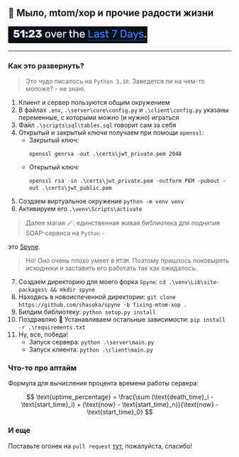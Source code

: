 ## 🧼 Мыло, mtom/xop и прочие радости жизни

![nu_prosto_k_slovu](readme_imgs/img.png)

---

### Как это развернуть?

> Это чудо писалось на `Python 3.10`. Заведется ли на чем-то
> моложе? - не знаю.

1. Клиент и сервер пользуются общим окружением
2. В файлах `.env`, `.\server\core\config.py` и `.\client\config.py`
   указаны переменные, с которыми можно (и нужно) играться
3. Файл `.\scripts\sql\tables.sql` говорит сам за себя
4. Открытый и закрытый ключи получаем при помощи `openssl`:
    - Закрытый ключ:
        ```shell
        openssl genrsa -out .\certs\jwt_private.pem 2048
        ```
    - Открытый ключ:
        ```shell
        openssl rsa -in .\certs\jwt_private.pem -outform PEM -pubout -out .\certs\jwt_public.pem
        ```
5. Создаем виртуальное окружение `python -m venv venv`
6. Активируем его `.\venv\Scripts\activate`

> Далее магия 🪄: единственная живая библиотека для поднятия SOAP-сервиса
> на `Python` -
>
это [Spyne](http://spyne.io/#inprot=HttpRpc&outprot=JsonDocument&s=rpc&tpt=WsgiApplication&validator=true).
> Но! Оно очень плохо умеет в `MTOM`. Поэтому пришлось поковырять
> исходники и заставить его работать так как ожидалось.

7. Создаем директорию для моего форка `Spyne`:
   `cd .\venv\Lib\site-packages\ && mkdir spyne`
8. Находясь в новоиспеченной директории:
   `git clone https://github.com/shasoka/spyne -b fixing-mtom-xop .`
9. Билдим библиотеку: `python setup.py install`
10. Поздравляю 🤝 Устанавливаем остальные зависимости:
    `pip install -r .\requirements.txt`
11. Ну, все, победа!
    - Запуск сервера: `python .\server\main.py`
    - Запуск клиента: `python .\client\main.py`

### Что-то про аптайм

Формула для вычисления процента времени работы сервера:

$$
\text{uptime_percentage} = \frac{\sum (\text{death_time}_i - \text{start_time}_i) + (\text{now} - \text{start_time}_n)}{\text{now} - \text{start_time}_0}
$$

### И еще

Поставьте огонек на
`pull request` [тут](https://github.com/arskom/spyne/pull/716), пожалуйста,
спасибо!
